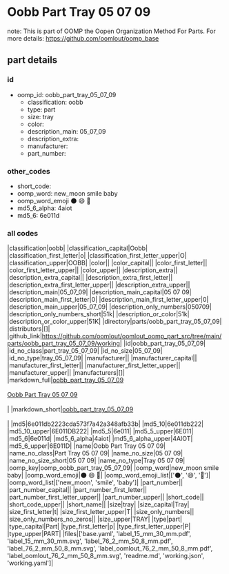 # Oobb Part Tray 05 07 09  

note: This is part of OOMP the Oopen Organization Method For Parts. For more details: https://github.com/oomlout/oomp_base

##  part details





### id
* oomp_id: oobb_part_tray_05_07_09
  * classification: oobb
  * type: part
  * size: tray
  * color: 
  * description_main: 05_07_09
  * description_extra: 
  * manufacturer: 
  * part_number: 

### other_codes
* short_code: 
* oomp_word: new_moon smile baby
* oomp_word_emoji :new_moon: :smile: :baby:
* md5_6_alpha: 4aiot
* md5_6: 6e011d

### all codes 
|classification|oobb|
|classification_capital|Oobb|
|classification_first_letter|o|
|classification_first_letter_upper|O|
|classification_upper|OOBB|
|color||
|color_capital||
|color_first_letter||
|color_first_letter_upper||
|color_upper||
|description_extra||
|description_extra_capital||
|description_extra_first_letter||
|description_extra_first_letter_upper||
|description_extra_upper||
|description_main|05_07_09|
|description_main_capital|05 07 09|
|description_main_first_letter|0|
|description_main_first_letter_upper|0|
|description_main_upper|05_07_09|
|description_only_numbers|050709|
|description_only_numbers_short|51k|
|description_or_color|51k|
|description_or_color_upper|51K|
|directory|parts/oobb_part_tray_05_07_09|
|distributors|[]|
|github_link|https://github.com/oomlout/oomlout_oomp_part_src/tree/main/parts/oobb_part_tray_05_07_09/working|
|id|oobb_part_tray_05_07_09|
|id_no_class|part_tray_05_07_09|
|id_no_size|05_07_09|
|id_no_type|tray_05_07_09|
|manufacturer||
|manufacturer_capital||
|manufacturer_first_letter||
|manufacturer_first_letter_upper||
|manufacturer_upper||
|manufacturers|[]|
|markdown_full|[oobb_part_tray_05_07_09](https://github.com/oomlout/oomlout_oomp_part_src/tree/main/parts/oobb_part_tray_05_07_09/working)<br>[](https://github.com/oomlout/oomlout_oomp_part_src/tree/main/parts/oobb_part_tray_05_07_09/working)<br>[Oobb Part Tray 05 07 09](https://github.com/oomlout/oomlout_oomp_part_src/tree/main/parts/oobb_part_tray_05_07_09/working)<br><br>|
|markdown_short|[oobb_part_tray_05_07_09](https://github.com/oomlout/oomlout_oomp_part_src/tree/main/parts/oobb_part_tray_05_07_09/working)<br><br>|
|md5|6e011db2223cda573f7a42a348afb33b|
|md5_10|6e011db222|
|md5_10_upper|6E011DB222|
|md5_5|6e011|
|md5_5_upper|6E011|
|md5_6|6e011d|
|md5_6_alpha|4aiot|
|md5_6_alpha_upper|4AIOT|
|md5_6_upper|6E011D|
|name|Oobb Part Tray 05 07 09|
|name_no_class|Part Tray 05 07 09|
|name_no_size|05 07 09|
|name_no_size_short|05 07 09|
|name_no_type|Tray 05 07 09|
|oomp_key|oomp_oobb_part_tray_05_07_09|
|oomp_word|new_moon smile baby|
|oomp_word_emoji|:new_moon: :smile: :baby:|
|oomp_word_emoji_list|[':new_moon:', ':smile:', ':baby:']|
|oomp_word_list|['new_moon', 'smile', 'baby']|
|part_number||
|part_number_capital||
|part_number_first_letter||
|part_number_first_letter_upper||
|part_number_upper||
|short_code||
|short_code_upper||
|short_name||
|size|tray|
|size_capital|Tray|
|size_first_letter|t|
|size_first_letter_upper|T|
|size_only_numbers||
|size_only_numbers_no_zeros||
|size_upper|TRAY|
|type|part|
|type_capital|Part|
|type_first_letter|p|
|type_first_letter_upper|P|
|type_upper|PART|
|files|['base.yaml', 'label_15_mm_30_mm.pdf', 'label_15_mm_30_mm.svg', 'label_76_2_mm_50_8_mm.pdf', 'label_76_2_mm_50_8_mm.svg', 'label_oomlout_76_2_mm_50_8_mm.pdf', 'label_oomlout_76_2_mm_50_8_mm.svg', 'readme.md', 'working.json', 'working.yaml']|
